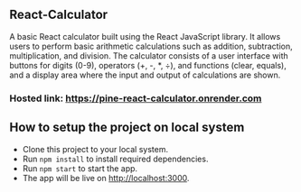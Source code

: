 ## React-Calculator

A basic React calculator built using the React JavaScript library. It allows users to perform basic arithmetic calculations such as addition, subtraction, multiplication, and division. The calculator consists of a user interface with buttons for digits (0-9), operators (+, -, *, ÷), and functions (clear, equals), and a display area where the input and output of calculations are shown.

### Hosted link: https://pine-react-calculator.onrender.com

## How to setup the project on local system
- Clone this project to your local system.
- Run `npm install` to install required dependencies.
- Run `npm start` to start the app.
- The app will be live on [http://localhost:3000](http://localhost:3000).
